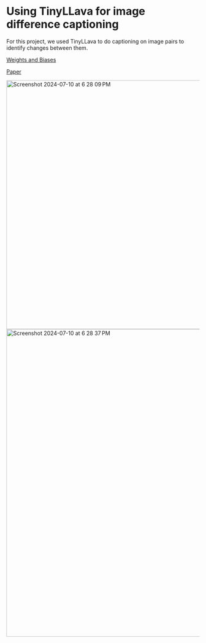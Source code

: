# Using TinyLLava for image difference captioning
For this project, we used TinyLLava to do captioning on image pairs to identify changes between them.

[Weights and Biases](https://wandb.ai/nekomi2/TinyLlava/table?nw=nwusernekomi2)

[Paper](docs/CS670ProjectReport.pdf)

<img width="649" alt="Screenshot 2024-07-10 at 6 28 09 PM" src="https://github.com/nekomi2/TinyLLaVABench/assets/33591777/f7b6768e-bf98-497e-8540-bf09ee7ad18a">

<img width="802" alt="Screenshot 2024-07-10 at 6 28 37 PM" src="https://github.com/nekomi2/TinyLLaVABench/assets/33591777/7de28fbe-bb3c-4986-9ede-d0a592c19f8a">
